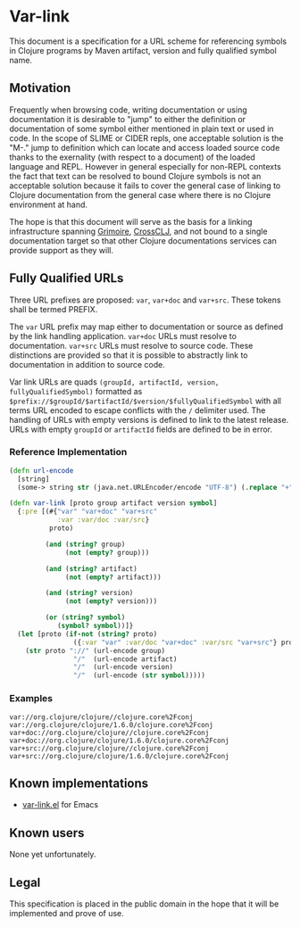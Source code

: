 # Var-link

This document is a specification for a URL scheme for referencing
symbols in Clojure programs by Maven artifact, version and fully
qualified symbol name.

## Motivation

Frequently when browsing code, writing documentation or using
documentation it is desirable to "jump" to either the definition or
documentation of some symbol either mentioned in plain text or used in
code. In the scope of SLIME or CIDER repls, one acceptable solution is
the "M-." jump to definition which can locate and access loaded source
code thanks to the exernality (with respect to a document) of the
loaded language and REPL. However in general especially for non-REPL
contexts the fact that text can be resolved to bound Clojure symbols
is not an acceptable solution because it fails to cover the general
case of linking to Clojure documentation from the general case where
there is no Clojure environment at hand.

The hope is that this document will serve as the basis for a linking
infrastructure spanning [Grimoire](http://grimoire.arrdem.com),
[CrossCLJ](crossclj.info), and not bound to a single documentation
target so that other Clojure documentations services can provide
support as they will.

## Fully Qualified URLs

Three URL prefixes are proposed: `var`, `var+doc` and `var+src`. These
tokens shall be termed PREFIX.

The `var` URL prefix may map either to documentation or source as
defined by the link handling application. `var+doc` URLs must resolve
to documentation. `var+src` URLs must resolve to source code. These
distinctions are provided so that it is possible to abstractly link to
documentation in addition to source code.

Var link URLs are quads `(groupId, artifactId, version,
fullyQualifiedSymbol)` formatted as
`$prefix://$groupId/$artifactId/$version/$fullyQualifiedSymbol` with
all terms URL encoded to escape conflicts with the `/` delimiter
used. The handling of URLs with empty versions is defined to link to
the latest release. URLs with empty `groupId` or `artifactId` fields
are defined to be in error.

### Reference Implementation

```Clojure
(defn url-encode
  [string]
  (some-> string str (java.net.URLEncoder/encode "UTF-8") (.replace "+" "%20")))

(defn var-link [proto group artifact version symbol]
  {:pre [(#{"var" "var+doc" "var+src"
            :var :var/doc :var/src}
          proto)

         (and (string? group)
              (not (empty? group)))

         (and (string? artifact)
              (not (empty? artifact)))

         (and (string? version)
              (not (empty? version)))

         (or (string? symbol)
            (symbol? symbol))]}
  (let [proto (if-not (string? proto)
                ({:var "var" :var/doc "var+doc" :var/src "var+src"} proto))]
    (str proto "://" (url-encode group)
                "/"  (url-encode artifact)
                "/"  (url-encode version)
                "/"  (url-encode (str symbol)))))
```

### Examples
```
var://org.clojure/clojure//clojure.core%2Fconj
var://org.clojure/clojure/1.6.0/clojure.core%2Fconj
var+doc://org.clojure/clojure//clojure.core%2Fconj
var+doc://org.clojure/clojure/1.6.0/clojure.core%2Fconj
var+src://org.clojure/clojure//clojure.core%2Fconj
var+src://org.clojure/clojure/1.6.0/clojure.core%2Fconj
```

## Known implementations

 - [var-link.el](http://github.com/clojure-grimoire/var-link.el) for Emacs

## Known users

None yet unfortunately.

## Legal

This specification is placed in the public domain in the hope that it
will be implemented and prove of use.
